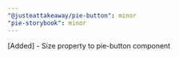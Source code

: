 ```yaml
---
"@justeattakeaway/pie-button": minor
"pie-storybook": minor
---
```


[Added] - Size property to pie-button component
